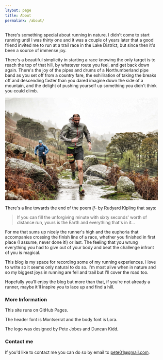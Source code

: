```yaml
---
layout: page
title: About
permalink: /about/
---
```


There's something special about running in nature. I didn't come to start running until I was thirty one and it was a couple of years later that a good friend invited me to run at a trail race in the Lake District, but since then it's been a source of immense joy.

There's a beautiful simplicity in starting a race knowing the only target is to reach the top of that hill, by whatever route you feel, and get back down again. There's the joy of the pipes and drums of a Northumberland pipe band as you set off from a country fare, the exhiliration of taking the breaks off and descending faster than you dared imagine down the side of a mountain, and the delight of pushing yourself up something you didn't think you could climb. 

![image](images/helvellyn-2018.jpg)

There's a line towards the end of the poem *If-* by Rudyard Kipling that says:

> If you can fill the unforgiving minute with sixty seconds' worth of distance run, yours is the Earth and everything that's in it...

For me that sums up nicely the runner's high and the euphoria that accompanies crossing the finish line of a race, whether you finished in first place (I assume, never done it!) or last. The feeling that you wrung everything you had to give out of your body and beat the challenge infront of you is magical.

This blog is my space for recording some of my running experiences. I love to write so it seems only natural to do so. I'm most alive when in nature and so my biggest joys in running are fell and trail but I'll cover the road too. 

Hopefully you'll enjoy the blog but more than that, if you're not already a runner, maybe it'll inspire you to lace up and find a hill.

### More Information

This site runs on GitHub Pages.

The header font is Montserrat and the body font is Lora.

The logo was designed by Pete Jobes and Duncan Kidd.

### Contact me

If you'd like to contact me you can do so by email to [pete01@gmail.com](mailto:pete01@gmail.com). 
